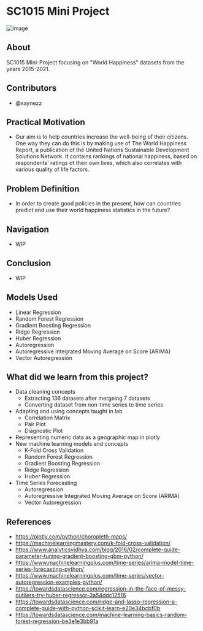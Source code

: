 # SC1015 Mini Project 
![image](https://user-images.githubusercontent.com/91424179/164894417-b03dd5f2-8efe-43e7-82bf-12674b8abe9a.png)

## About
SC1015 Mini-Project focusing on "World Happiness" datasets from the years 2015-2021.

## Contributors
- @xaynezz

## Practical Motivation
- Our aim is to help countries increase the well-being of their citizens. One way they can do this is by making use of The World Happiness Report, a publication of the United Nations Sustainable Development Solutions Network. It contains rankings of national happiness, based on respondents' ratings of their own lives, which also correlates with various quality of life factors. 

## Problem Definition
- In order to create good policies in the present, how can countries predict and use their world happiness statistics in the future?

## Navigation
- WIP

## Conclusion
- WIP

## Models Used
- Linear Regression
- Random Forest Regression
- Gradient Boosting Regression
- Ridge Regression
- Huber Regression
- Autoregression
- Autoregressive Integrated Moving Average on Score (ARIMA)
- Vector Autoregression

## What did we learn from this project?
- Data cleaning concepts
  - Extracting 136 datasets after mergeing 7 datasets
  - Converting dataset from non-time series to time series 
- Adapting and using concepts taught in lab
  - Correlation Matrix
  - Pair Plot
  - Diagnostic Plot
- Representing numeric data as a geographic map in plotly
- New machine learning models and concepts
  - K-Fold Cross Validation
  - Random Forest Regression
  - Gradient Boosting Regression
  - Ridge Regression
  - Huber Regression
- Time Series Forecasting
  - Autoregression
  - Autoregressive Integrated Moving Average on Score (ARIMA)
  - Vector Autoregression

## References
- <https://plotly.com/python/choropleth-maps/>
- <https://machinelearningmastery.com/k-fold-cross-validation/>
- <https://www.analyticsvidhya.com/blog/2016/02/complete-guide-parameter-tuning-gradient-boosting-gbm-python/>
- <https://www.machinelearningplus.com/time-series/arima-model-time-series-forecasting-python/>
- <https://www.machinelearningplus.com/time-series/vector-autoregression-examples-python/>
- <https://towardsdatascience.com/regression-in-the-face-of-messy-outliers-try-huber-regressor-3a54ddc12516>
- <https://towardsdatascience.com/ridge-and-lasso-regression-a-complete-guide-with-python-scikit-learn-e20e34bcbf0b>
- <https://towardsdatascience.com/machine-learning-basics-random-forest-regression-be3e1e3bb91a>

